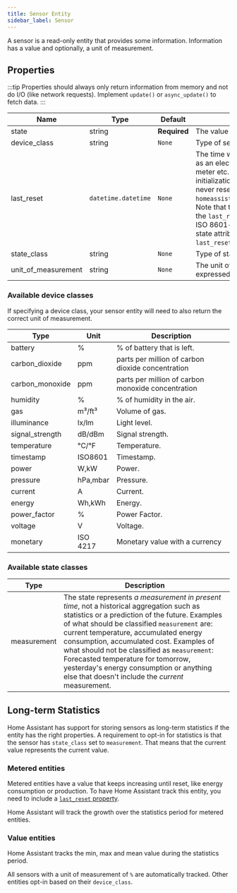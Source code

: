 ```yaml
---
title: Sensor Entity
sidebar_label: Sensor
---
```


A sensor is a read-only entity that provides some information. Information has a value and optionally, a unit of measurement.

## Properties

:::tip
Properties should always only return information from memory and not do I/O (like network requests). Implement `update()` or `async_update()` to fetch data.
:::

| Name | Type | Default | Description
| ---- | ---- | ------- | -----------
| state | string | **Required** | The value of the sensor.
| device_class | string | `None` | Type of sensor.
| last_reset | `datetime.datetime` | `None` | The time when an accumulating sensor such as an electricity usage meter, gas meter, water meter etc. was initialized. If the time of initialization is unknown and the meter will never reset, set to UNIX epoch 0: `homeassistant.util.dt.utc_from_timestamp(0)`. Note that the `datetime.datetime` returned by the `last_reset` property will be converted to an ISO 8601-formatted string when the entity's state attributes are updated. When changing `last_reset`, the `state` must be a valid number.
| state_class | string | `None` | Type of state.
| unit_of_measurement | string | `None` | The unit of measurement that the sensor is expressed in.

### Available device classes

If specifying a device class, your sensor entity will need to also return the correct unit of measurement.

| Type | Unit | Description
| ---- | ---- | -----------
| battery | % | % of battery that is left.
| carbon_dioxide | ppm | parts per million of carbon dioxide concentration
| carbon_monoxide | ppm | parts per million of carbon monoxide concentration
| humidity | % | % of humidity in the air.
| gas | m³/ft³ | Volume of gas.
| illuminance | lx/lm | Light level.
| signal_strength | dB/dBm | Signal strength.
| temperature | °C/°F | Temperature.
| timestamp | ISO8601 | Timestamp.
| power | W,kW | Power.
| pressure | hPa,mbar | Pressure.
| current | A | Current.
| energy | Wh,kWh | Energy.
| power_factor | % | Power Factor.
| voltage | V | Voltage.
| monetary | ISO 4217 | Monetary value with a currency

### Available state classes

| Type | Description
| ---- | -----------
| measurement | The state represents _a measurement in present time_, not a historical aggregation such as statistics or a prediction of the future. Examples of what should be classified `measurement` are: current temperature, accumulated energy consumption, accumulated cost. Examples of what should not be classified as `measurement`: Forecasted temperature for tomorrow, yesterday's energy consumption or anything else that doesn't include the _current_ measurement.

## Long-term Statistics

Home Assistant has support for storing sensors as long-term statistics if the entity has the right properties. A requirement to opt-in for statistics is that the sensor has `state_class` set to `measurement`. That means that the current value represents the current value.

### Metered entities

Metered entities have a value that keeps increasing until reset, like energy consumption or production. To have Home Assistant track this entity, you need to include a [`last_reset` property](#properties).

Home Assistant will track the growth over the statistics period for metered entities.

### Value entities

Home Assistant tracks the min, max and mean value during the statistics period.

All sensors with a unit of measurement of `%` are automatically tracked. Other entities opt-in based on their `device_class`.
